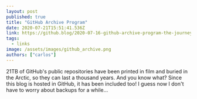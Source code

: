 ```yaml
---
layout: post 
published: true 
title: "GitHub Archive Program" 
date: 2020-07-21T15:51:41.536Z 
link: https://github.blog/2020-07-16-github-archive-program-the-journey-of-the-worlds-open-source-code-to-the-arctic/ 
tags:
  - links
image: /assets/images/github_archive.png
authors: ["carlos"]
---
```


21TB of GitHub's public repositories have been printed in film and buried in the Arctic, so they can last a thousand years. And you know what? Since this blog is hosted in GitHub, it has been included too! I guess now I don't have to worry about backups for a while…
